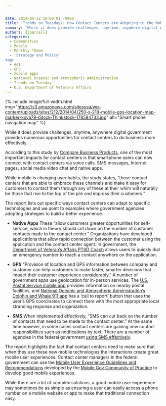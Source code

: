 ```yaml
---


date: 2014-04-22 10:00:01 -0400
title: 'Trends on Tuesday\: How Contact Centers are Adapting to the Mobile User'
summary: 'While it does provide challenges, anytime, anywhere digital government provides numerous opportunities for contact centers to do business more effectively. According to this study by Compare Business Products, one of the most important impacts for contact centers is that smartphone users can now connect with contact centers via voice calls, SMS messages, Internet pages, social'
authors: [jparcell]
categories:
  - Communities
  - Mobile
  - Monthly Theme
  - 'Strategy and Policy'
tag:
  - AoI
  - GPS
  - mobile apps
  - National Oceanic and Atmospheric Administration
  - Trends on Tuesday
  - U.S. Department of Veterans Affairs
---
```



{% include image/full-width.html img="https://s3.amazonaws.com/sitesusa/wp-content/uploads/sites/212/2014/04/250-x-218-mobile-gps-location-map-marker-koya79-iStock-Thinkstock-178584733.jpg" alt="Smart phone navigation map" %} 

While it does provide challenges, anytime, anywhere digital government provides numerous opportunities for contact centers to do business more effectively.

<p dir="ltr">
  According to this study by <a href="http://resources.idgenterprise.com/original/AST-0109688_the-impact-of-mobile-on-contact-centers.pdf">Compare Business Products</a>, one of the most important impacts for contact centers is that smartphone users can now connect with contact centers via voice calls, SMS messages, Internet pages, social media video chat and native apps.
</p>

<p dir="ltr">
  While mobile is changing user habits, the study states, “those contact centers that are able to embrace these channels and make it easy for customers to contact them through any of these at their whim will naturally be those that rise to the top of the pile and impress their customers.”
</p>

<p dir="ltr">
  The report lists out specific ways contact centers can adapt to specific technologies and we point to examples where government agencies adopting strategies to build a better experience.
</p>

  * <p dir="ltr">
      <strong>Native Apps</strong> These “allow customers greater opportunities for self-service, which in theory should cut down on the number of customer contacts made to the contact center.” Organizations have developed applications that allow rapid connection between the customer using the application and the contact center agent. In government, the <a href="https://www.WHATEVER/2013/06/18/veterans-affairs-ptsd-coach/">Department of Veteran’s  Affairs PTSD Coach</a> allows users to quickly dial an emergency number to reach a contact anywhere on the application.
    </p>

  * <p dir="ltr">
      <strong>GPS</strong> “Provision of location and GPS information between company and customer can help customers to make faster, smarter decisions that impact their customer experience considerably.&#8221; A number of government apps use geolocation for in-person services. The <a href="https://www.WHATEVER/2013/05/09/usps-mobile-app-updates/">U.S. Postal Service mobile app</a> provides information on nearby postal facilities, and <a href="https://www.WHATEVER/2013/10/24/dolphin-and-whale-apps-from-noaa-fisheries/">National Oceanic and Atmospheric Administration&#8217;s Dolphin and Whale 911 app</a> has a ‘call to report’ button that uses the user’s  GPS coordinates to connect them with the most appropriate local stranding response and organization.
    </p>

  * <p dir="ltr">
      <strong>SMS</strong> When implemented effectively, &#8220;SMS can cut back on the number of contacts that need to be made to the contact center.&#8221; At the same time however, in some cases contact centers are gaining new contact responsibilities such as notifications by text. There are a number of agencies in the federal government <a href="https://www.WHATEVER/2012/08/21/sms-or-short-message-service/">using SMS effectively</a>.
    </p>

<p dir="ltr">
  The report highlights the fact that contact centers need to make sure that when they use these new mobile technologies the interactions create great mobile user experiences. Contact center managers in the federal government can use the <a href="https://www.WHATEVER/resources/mobile-user-experience-guidelines-and-recommendations/">Mobile User Experience Guidelines and Recommendations</a> developed by the <a title="Mobile" href="https://www.WHATEVER/communities/mobile/">Mobile Gov Community of Practice</a> to develop good mobile experiences.
</p>

While there are a lot of complex solutions, a good mobile user experience may sometimes be as simple as ensuring a user can easily access a phone number on a mobile website or app to make that traditional connection easy.